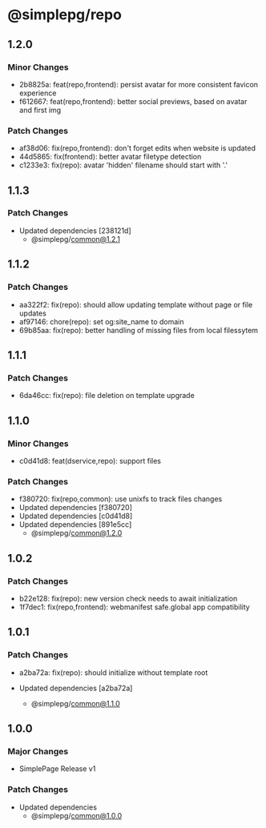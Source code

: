 # @simplepg/repo

## 1.2.0

### Minor Changes

- 2b8825a: feat(repo,frontend): persist avatar for more consistent favicon experience
- f612667: feat(repo,frontend): better social previews, based on avatar and first img

### Patch Changes

- af38d06: fix(repo,frontend): don't forget edits when website is updated
- 44d5865: fix(frontend): better avatar filetype detection
- c1233e3: fix(repo): avatar 'hidden' filename should start with '.'

## 1.1.3

### Patch Changes

- Updated dependencies [238121d]
  - @simplepg/common@1.2.1

## 1.1.2

### Patch Changes

- aa322f2: fix(repo): should allow updating template without page or file updates
- af97146: chore(repo): set og:site_name to domain
- 69b85aa: fix(repo): better handling of missing files from local filessytem

## 1.1.1

### Patch Changes

- 6da46cc: fix(repo): file deletion on template upgrade

## 1.1.0

### Minor Changes

- c0d41d8: feat(dservice,repo): support files

### Patch Changes

- f380720: fix(repo,common): use unixfs to track files changes
- Updated dependencies [f380720]
- Updated dependencies [c0d41d8]
- Updated dependencies [891e5cc]
  - @simplepg/common@1.2.0

## 1.0.2

### Patch Changes

- b22e128: fix(repo): new version check needs to await initialization
- 1f7dec1: fix(repo,frontend): webmanifest safe.global app compatibility

## 1.0.1

### Patch Changes

- a2ba72a: fix(repo): should initialize without template root

- Updated dependencies [a2ba72a]
  - @simplepg/common@1.1.0

## 1.0.0

### Major Changes

- SimplePage Release v1

### Patch Changes

- Updated dependencies
  - @simplepg/common@1.0.0
